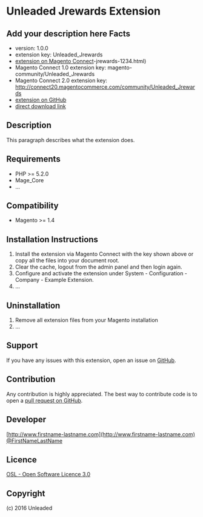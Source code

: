 Unleaded Jrewards Extension
=====================
Add your description here
Facts
-----
- version: 1.0.0
- extension key: Unleaded_Jrewards
- [extension on Magento Connect](http://www.magentocommerce.com/magento-connect/unleaded)-jrewards-1234.html)
- Magento Connect 1.0 extension key: magento-community/Unleaded_Jrewards
- Magento Connect 2.0 extension key: http://connect20.magentocommerce.com/community/Unleaded_Jrewards
- [extension on GitHub](https://github.com/unleaded/Unleaded_Jrewards)
- [direct download link](http://connect.magentocommerce.com/community/get/Unleaded_Jrewards-1.0.0.tgz)

Description
-----------
This paragraph describes what the extension does.

Requirements
------------
- PHP >= 5.2.0
- Mage_Core
- ...

Compatibility
-------------
- Magento >= 1.4

Installation Instructions
-------------------------
1. Install the extension via Magento Connect with the key shown above or copy all the files into your document root.
2. Clear the cache, logout from the admin panel and then login again.
3. Configure and activate the extension under System - Configuration - Company - Example Extension.
4. ...

Uninstallation
--------------
1. Remove all extension files from your Magento installation
2. ...

Support
-------
If you have any issues with this extension, open an issue on [GitHub](https://github.com/unleaded/Unleaded_Jrewards/issues).

Contribution
------------
Any contribution is highly appreciated. The best way to contribute code is to open a [pull request on GitHub](https://help.github.com/articles/using-pull-requests).

Developer
---------

[http://www.firstname-lastname.com](http://www.firstname-lastname.com)
[@FirstNameLastName](https://twitter.com/FirstNameLastName)

Licence
-------
[OSL - Open Software Licence 3.0](http://opensource.org/licenses/osl-3.0.php)

Copyright
---------
(c) 2016 Unleaded
